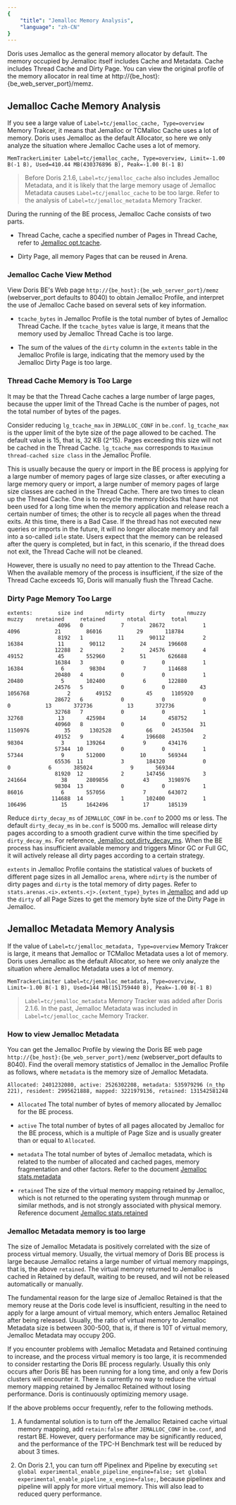 ```yaml
---
{
    "title": "Jemalloc Memory Analysis",
    "language": "zh-CN"
}
---
```


<!--
Licensed to the Apache Software Foundation (ASF) under one
or more contributor license agreements.  See the NOTICE file
distributed with this work for additional information
regarding copyright ownership.  The ASF licenses this file
to you under the Apache License, Version 2.0 (the
"License"); you may not use this file except in compliance
with the License.  You may obtain a copy of the License at

  http://www.apache.org/licenses/LICENSE-2.0

Unless required by applicable law or agreed to in writing,
software distributed under the License is distributed on an
"AS IS" BASIS, WITHOUT WARRANTIES OR CONDITIONS OF ANY
KIND, either express or implied.  See the License for the
specific language governing permissions and limitations
under the License.
-->

Doris uses Jemalloc as the general memory allocator by default. The memory occupied by Jemalloc itself includes Cache and Metadata. Cache includes Thread Cache and Dirty Page. You can view the original profile of the memory allocator in real time at http://{be_host}:{be_web_server_port}/memz.

## Jemalloc Cache Memory Analysis

If you see a large value of `Label=tc/jemalloc_cache, Type=overview` Memory Trakcer, it means that Jemalloc or TCMalloc Cache uses a lot of memory. Doris uses Jemalloc as the default Allocator, so here we only analyze the situation where Jemalloc Cache uses a lot of memory.

```
MemTrackerLimiter Label=tc/jemalloc_cache, Type=overview, Limit=-1.00 B(-1 B), Used=410.44 MB(430376896 B), Peak=-1.00 B(-1 B)
```

> Before Doris 2.1.6, `Label=tc/jemalloc_cache` also includes Jemalloc Metadata, and it is likely that the large memory usage of Jemalloc Metadata causes `Label=tc/jemalloc_cache` to be too large. Refer to the analysis of `Label=tc/jemalloc_metadata` Memory Tracker.

During the running of the BE process, Jemalloc Cache consists of two parts.

- Thread Cache, cache a specified number of Pages in Thread Cache, refer to [Jemalloc opt.tcache](https://jemalloc.net/jemalloc.3.html#opt.tcache).

- Dirty Page, all memory Pages that can be reused in Arena.

### Jemalloc Cache View Method

View Doris BE's Web page `http://{be_host}:{be_web_server_port}/memz` (webserver_port defaults to 8040) to obtain Jemalloc Profile, and interpret the use of Jemalloc Cache based on several sets of key information.

- `tcache_bytes` in Jemalloc Profile is the total number of bytes of Jemalloc Thread Cache. If the `tcache_bytes` value is large, it means that the memory used by Jemalloc Thread Cache is too large.

- The sum of the values ​​of the `dirty` column in the `extents` table in the Jemalloc Profile is large, indicating that the memory used by the Jemalloc Dirty Page is too large.

### Thread Cache Memory is Too Large

It may be that the Thread Cache caches a large number of large pages, because the upper limit of the Thread Cache is the number of pages, not the total number of bytes of the pages.

Consider reducing `lg_tcache_max` in `JEMALLOC_CONF` in `be.conf`. `lg_tcache_max` is the upper limit of the byte size of the page allowed to be cached. The default value is 15, that is, 32 KB (2^15). Pages exceeding this size will not be cached in the Thread Cache. `lg_tcache_max` corresponds to `Maximum thread-cached size class` in the Jemalloc Profile.

This is usually because the query or import in the BE process is applying for a large number of memory pages of large size classes, or after executing a large memory query or import, a large number of memory pages of large size classes are cached in the Thread Cache. There are two times to clean up the Thread Cache. One is to recycle the memory blocks that have not been used for a long time when the memory application and release reach a certain number of times; the other is to recycle all pages when the thread exits. At this time, there is a Bad Case. If the thread has not executed new queries or imports in the future, it will no longer allocate memory and fall into a so-called `idle` state. Users expect that the memory can be released after the query is completed, but in fact, in this scenario, if the thread does not exit, the Thread Cache will not be cleaned.

However, there is usually no need to pay attention to the Thread Cache. When the available memory of the process is insufficient, if the size of the Thread Cache exceeds 1G, Doris will manually flush the Thread Cache.

### Dirty Page Memory Too Large
```
extents:        size ind       ndirty        dirty       nmuzzy        muzzy    nretained     retained       ntotal        total
                4096   0            7        28672            1         4096           21        86016           29       118784
                8192   1           11        90112            2        16384           11        90112           24       196608
               12288   2            2        24576            4        49152           45       552960           51       626688
               16384   3            0            0            1        16384            6        98304            7       114688
               20480   4            0            0            1        20480            5       102400            6       122880
               24576   5            0            0           43      1056768            2        49152           45      1105920
               28672   6            0            0            0            0           13       372736           13       372736
               32768   7            0            0            1        32768           13       425984           14       458752
               40960   8            0            0           31      1150976           35      1302528           66      2453504
               49152   9            4       196608            2        98304            3       139264            9       434176
               57344  10            0            0            1        57344            9       512000           10       569344
               65536  11            3       184320            0            0            6       385024            9       569344
               81920  12            2       147456            3       241664           38      2809856           43      3198976
               98304  13            0            0            1        86016            6       557056            7       643072
              114688  14            1       102400            1       106496           15      1642496           17      185139
```

Reduce `dirty_decay_ms` of `JEMALLOC_CONF` in `be.conf` to 2000 ms or less. The default `dirty_decay_ms` in `be.conf` is 5000 ms. Jemalloc will release dirty pages according to a smooth gradient curve within the time specified by `dirty_decay_ms`. For reference, [Jemalloc opt.dirty_decay_ms](https://jemalloc.net/jemalloc.3.html#opt.dirty_decay_ms). When the BE process has insufficient available memory and triggers Minor GC or Full GC, it will actively release all dirty pages according to a certain strategy.

`extents` in Jemalloc Profile contains the statistical values ​​of buckets of different page sizes in all Jemalloc `arena`, where `ndirty` is the number of dirty pages and `dirty` is the total memory of dirty pages. Refer to `stats.arenas.<i>.extents.<j>.{extent_type}_bytes` in [Jemalloc](https://jemalloc.net/jemalloc.3.html) and add up the `dirty` of all Page Sizes to get the memory byte size of the Dirty Page in Jemalloc.

## Jemalloc Metadata Memory Analysis

If the value of `Label=tc/jemalloc_metadata, Type=overview` Memory Trakcer is large, it means that Jemalloc or TCMalloc Metadata uses a lot of memory. Doris uses Jemalloc as the default Allocator, so here we only analyze the situation where Jemalloc Metadata uses a lot of memory.

```
MemTrackerLimiter Label=tc/jemalloc_metadata, Type=overview, Limit=-1.00 B(-1 B), Used=144 MB(151759440 B), Peak=-1.00 B(-1 B)
```

> `Label=tc/jemalloc_metadata` Memory Tracker was added after Doris 2.1.6. In the past, Jemalloc Metadata was included in `Label=tc/jemalloc_cache` Memory Tracker.

### How to view Jemalloc Metadata

You can get the Jemalloc Profile by viewing the Doris BE web page `http://{be_host}:{be_web_server_port}/memz` (webserver_port defaults to 8040). Find the overall memory statistics of Jemalloc in the Jemalloc Profile as follows, where `metadata` is the memory size of Jemalloc Metadata.

`Allocated: 2401232080, active: 2526302208, metadata: 535979296 (n_thp 221), resident: 2995621888, mapped: 3221979136, retained: 131542581248`

- `Allocated` The total number of bytes of memory allocated by Jemalloc for the BE process.

- `active` The total number of bytes of all pages allocated by Jemalloc for the BE process, which is a multiple of Page Size and is usually greater than or equal to `Allocated`.

- `metadata` The total number of bytes of Jemalloc metadata, which is related to the number of allocated and cached pages, memory fragmentation and other factors. Refer to the document [Jemalloc stats.metadata](https://jemalloc.net/jemalloc.3.html#stats.metadata)

- `retained` The size of the virtual memory mapping retained by Jemalloc, which is not returned to the operating system through munmap or similar methods, and is not strongly associated with physical memory. Reference document [Jemalloc stats.retained](https://jemalloc.net/jemalloc.3.html#stats.retained)

### Jemalloc Metadata memory is too large

The size of Jemalloc Metadata is positively correlated with the size of process virtual memory. Usually, the virtual memory of Doris BE process is large because Jemalloc retains a large number of virtual memory mappings, that is, the above `retained`. The virtual memory returned to Jemalloc is cached in Retained by default, waiting to be reused, and will not be released automatically or manually.

The fundamental reason for the large size of Jemalloc Retained is that the memory reuse at the Doris code level is insufficient, resulting in the need to apply for a large amount of virtual memory, which enters Jemalloc Retained after being released. Usually, the ratio of virtual memory to Jemalloc Metadata size is between 300-500, that is, if there is 10T of virtual memory, Jemalloc Metadata may occupy 20G.

If you encounter problems with Jemalloc Metadata and Retained continuing to increase, and the process virtual memory is too large, it is recommended to consider restarting the Doris BE process regularly. Usually this only occurs after Doris BE has been running for a long time, and only a few Doris clusters will encounter it. There is currently no way to reduce the virtual memory mapping retained by Jemalloc Retained without losing performance. Doris is continuously optimizing memory usage.

If the above problems occur frequently, refer to the following methods.

1. A fundamental solution is to turn off the Jemalloc Retained cache virtual memory mapping, add `retain:false` after `JEMALLOC_CONF` in `be.conf`, and restart BE. However, query performance may be significantly reduced, and the performance of the TPC-H Benchmark test will be reduced by about 3 times.

2. On Doris 2.1, you can turn off Pipelinex and Pipeline by executing `set global experimental_enable_pipeline_engine=false; set global experimental_enable_pipeline_x_engine=false;`, because pipelinex and pipeline will apply for more virtual memory. This will also lead to reduced query performance.
